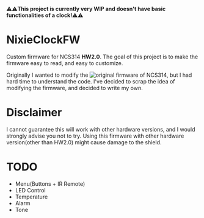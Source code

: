 :warning::warning:**This project is currently very WIP and doesn't have basic functionalities of a clock!**:warning::warning:

# NixieClockFW

Custom firmware for NCS314 **HW2.0**. The goal of this project is to make the firmware easy to read, and easy to customize.

Originally I wanted to modify the ![original firmware of NCS314](https://github.com/afch/NixeTubesShieldNCS314), but I had hard time to understand the code. I've decided to scrap the idea of modifying the firmware, and decided to write my own.

# Disclaimer

I cannot guarantee this will work with other hardware versions, and I would strongly advise you not to try. Using this firmware with other hardware version(other than HW2.0) might cause damage to the shield.

# TODO

* Menu(Buttons + IR Remote)
* LED Control
* Temperature
* Alarm
* Tone
